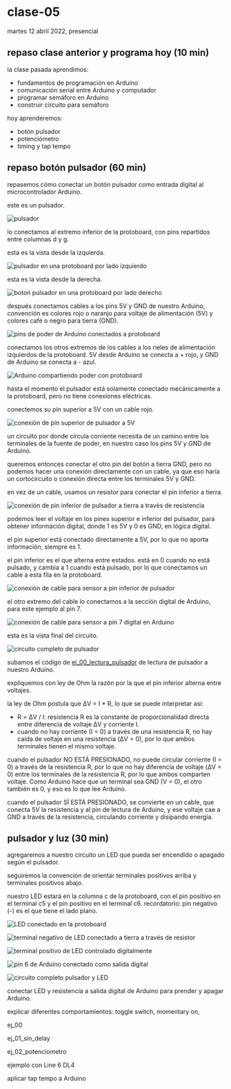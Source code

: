 # clase-05

martes 12 abril 2022, presencial

## repaso clase anterior y programa hoy (10 min)

la clase pasada aprendimos:

* fundamentos de programación en Arduino
* comunicación serial entre Arduino y computador
* programar semáforo en Arduino
* construir circuito para semáforo

hoy aprenderemos:

* botón pulsador
* potenciómetro
* timing y tap tempo

## repaso botón pulsador (60 min)

repasemos cómo conectar un botón pulsador como entrada digital al microcontrolador Arduino.

este es un pulsador.

![pulsador](./imagenes/00-pulsador.jpg "pulsador")

lo conectamos al extremo inferior de la protoboard, con pins repartidos entre columnas d y g.

esta es la vista desde la izquierda.

![pulsador en una protoboard por lado izquierdo](./imagenes/01-pulsador-proto-izquierda.jpg "pulsador en una protoboard por lado izquierdo")

esta es la vista desde la derecha.

![boton pulsador en una protoboard por lado derecho](./imagenes/02-pulsador-proto-derecha.jpg "boton pulsador en una protoboard por lado derecho")

después conectamos cables a los pins 5V y GND de nuestro Arduino, convención es colores rojo o naranjo para voltaje de alimentación (5V) y colores café o negro para tierra (GND).

![pins de poder de Arduino conectados a protoboard](./imagenes/03-arduino-poder-zoom.jpg "pins de poder de Arduino conectados a protoboard")

conectamos los otros extremos de los cables a los rieles de alimentación izquierdos de la protoboard. 5V desde Arduino se conecta a + rojo, y GND de Arduino se conecta a - azul.

![Arduino compartiendo poder con protoboard](./imagenes/04-arduino-poder-general.jpg "Arduino compartiendo poder con protoboard")

hasta el momento el pulsador está solamente conectado mecánicamente a la protoboard, pero no tiene conexiones eléctricas.

conectemos su pin superior a 5V con un cable rojo.

![conexión de pin superior de pulsador a 5V](./imagenes/05-pulsador-5v.jpg "conexión de pin superior de pulsador a 5V")

un circuito por donde circula corriente necesita de un camino entre los terminales de la fuente de poder, en nuestro caso los pins 5V y GND de Arduino.

queremos entonces conectar el otro pin del botón a tierra GND, pero no podemos hacer una conexión directamente con un cable, ya que eso haría un cortocircuito o conexión directa entre los terminales 5V y GND.

en vez de un cable, usamos un resistor para conectar el pin inferior a tierra.

![conexión de pin inferior de pulsador a tierra a través de resistencia](./imagenes/06-pulsador-resistencia-tierra.jpg "conexión de pin inferior de pulsador a tierra a través de resistencia")

podemos leer el voltaje en los pines superior e inferior del pulsador, para obtener información digital, donde 1 es 5V y 0 es GND, en lógica digital.

el pin superior está conectado directamente a 5V, por lo que no aporta información, siempre es 1.

el pin inferior es el que alterna entre estados. está en 0 cuando no está pulsado, y cambia a 1 cuando está pulsado, por lo que conectamos un cable a esta fila en la protoboard.

![conexión de cable para sensor a pin inferior de pulsador](./imagenes/07-pulsador-cable-sensor.jpg "conexión de cable para sensor a pin inferior de pulsador")

el otro extremo del cable lo conectamos a la sección digital de Arduino, para este ejemplo al pin 7.

![conexión de cable para sensor a pin 7 digital en Arduino](./imagenes/08-pulsador-entrada-digital.jpg "conexión de cable para sensor a pin 7 digital en Arduino")

esta es la vista final del circuito.

![circuito completo de pulsador](./imagenes/09-pulsador-circuito-general.jpg "circuito completo de pulsador")

subamos el código de [ej_00_lectura_pulsador](./ej_00_lectura_pulsador/) de lectura de pulsador a nuestro Arduino.

expliquemos con ley de Ohm la razón por la que el pin inferior alterna entre voltajes.

la ley de Ohm postula que ΔV = I * R, lo que se puede interpretar así:

* R = ΔV / I: resistencia R es la constante de proporcionalidad directa entre diferencia de voltaje ΔV y corriente I.
* cuando no hay corriente (I = 0) a través de una resistencia R, no hay caída de voltaje en una resistencia (ΔV = 0), por lo que ambos terminales tienen el mismo voltaje.

cuando el pulsador NO ESTÁ PRESIONADO, no puede circular corriente (I = 0) a través de la resistencia R, por lo que no hay diferencia de voltaje (ΔV = 0) entre los terminales de la resistencia R, por lo que ambos comparten voltaje. Como Arduino hace que un terminal sea GND (V = 0), el otro también es 0, y eso es lo que lee Arduino.

cuando el pulsador SÍ ESTÁ PRESIONADO, se convierte en un cable, que conecta 5V la resistencia y al pin de lectura de Arduino, y ese voltaje cae a GND a través de la resistencia, circulando corriente y disipando energía.

## pulsador y luz (30 min)

agregaremos a nuestro circuito un LED que pueda ser encendido o apagado según el pulsador.

seguiremos la convención de orientar terminales positivos arriba y terminales positivos abajo.

nuestro LED estará en la columna c de la protoboard, con el pin positivo en el terminal c5 y el pin positivo en el terminal c6. recordatorio: pin negativo (-) es el que tiene el lado plano.

![LED conectado en la protoboard](./imagenes/10-led.jpg "[LED conectado en la protoboard")

![terminal negativo de LED conectado a tierra a través de resistor](./imagenes/11-led-resistencia-tierra.jpg "terminal negativo de LED conectado a tierra a través de resistor")

![terminal positivo de LED controlado digitalmente](./imagenes/12-led-control-digital.jpg "terminal positivo de LED controlado digitalmente")

![pin 6 de Arduino conectado como salida digital](./imagenes/13-arduino-salida-digital.jpg "pin 6 de Arduino conectado como salida digital")

![circuito completo pulsador y LED](./imagenes/14-arduino-pulsador-led.jpg "circuito completo pulsador y LED")

conectar LED y resistencia a salida digital de Arduino para prender y apagar Arduino.

explicar diferentes comportamientos: toggle switch, momentary on, 

ej_00

ej_01_sin_delay

ej_02_potenciometro


ejemplo con Line 6 DL4

aplicar tap tempo a Arduino